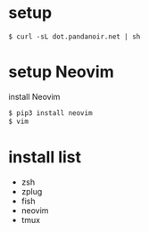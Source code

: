 # setup

```
$ curl -sL dot.pandanoir.net | sh
```

# setup Neovim

install Neovim

```sh
$ pip3 install neovim
$ vim
```

# install list

* zsh
* zplug
* fish
* neovim
* tmux

